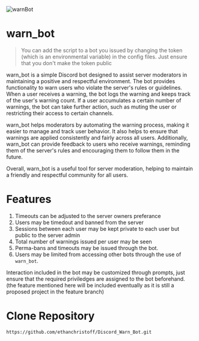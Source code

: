 ![warnBot](https://github.com/ethanchristoff/Discord_Warn_Bot/assets/93596409/f7d072d1-a29d-4b9c-9267-d4584df3cd32)

# warn_bot

> You can add the script to a bot you issued by changing the token (which is an environmental variable) in the config files.
> Just ensure that you don't make the token public

warn_bot is a simple Discord bot designed to assist server moderators in maintaining a positive and respectful environment. The bot provides functionality to warn users who violate the server's rules or guidelines. When a user receives a warning, the bot logs the warning and keeps track of the user's warning count. If a user accumulates a certain number of warnings, the bot can take further action, such as muting the user or restricting their access to certain channels.

warn_bot helps moderators by automating the warning process, making it easier to manage and track user behavior. It also helps to ensure that warnings are applied consistently and fairly across all users. Additionally, warn_bot can provide feedback to users who receive warnings, reminding them of the server's rules and encouraging them to follow them in the future.

Overall, warn_bot is a useful tool for server moderation, helping to maintain a friendly and respectful community for all users.

# Features
1. Timeouts can be adjusted to the server owners preferance
2. Users may be timedout and banned from the server
3. Sessions between each user may be kept private to each user but public to the server admin
4. Total number of warnings issued per user may be seen 
5. Perma-bans and timeouts may be issued through the bot.
6. Users may be limited from accessing other bots through the use of `warn_bot`.

Interaction included in the bot may be customized through prompts, just ensure that the required priviledges are assigned to the bot beforehand. (the feature mentioned here will be included eventually as it is still a proposed project in the feature branch)

# Clone Repository
```html
https://github.com/ethanchristoff/Discord_Warn_Bot.git
```
